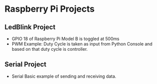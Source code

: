 # Raspberry Pi Projects
## LedBlink Project
* GPIO 18 of Raspberry Pi Model B is toggled at 500ms
* PWM Example: Duty Cycle is taken as input from Python Console and based on that duty cycle is controller.
## Serial Project
* Serial Basic example of sending and receiving data.
